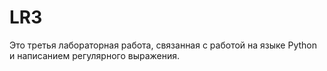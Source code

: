 # LR3
Это третья лабораторная работа, связанная с работой на языке Python и написанием регулярного выражения.
